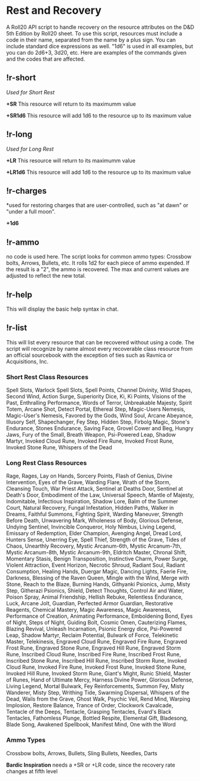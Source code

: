 # Rest and Recovery
A Roll20 API script to handle recovery on the resource attributes on the D&D 5th Edition by Roll20 sheet.
To use this script, resources must include a code in their name, separated from the name by a plus sign. You can include standard dice expressions as well. "1d6" is used in all examples, but you can do 2d6+3, 3d20, etc. Here are examples of the commands given and the codes that are affected.

## !r-short
*Used for Short Rest*

**+SR** This resource will return to its maximumm value

**+SR1d6** This resource will add 1d6 to the resource up to its maximum value


## !r-long
*Used for Long Rest*

**+LR** This resource will return to its maximumm value

**+LR1d6** This resource will add 1d6 to the resource up to its maximum value


## !r-charges
*used for restoring charges that are user-controlled, such as "at dawn" or "under a full moon".

**+1d6**


## !r-ammo
no code is used here. The script looks for common ammo types: Crossbow bolts, Arrows, Bullets, etc. It rolls 1d2 for each piece of ammo expended. If the result is a "2", the ammo is recovered. The max and current values are adjusted to reflect the new total.

## !r-help
This will display the basic help syntax in chat.

## !r-list
This will list every resource that can be recovered without using a code. The script will recognize by name almost every recoverable class resource from an official sourcebook with the exception of ties such as Ravnica or Acquisitions, Inc.


### Short Rest Class Resources
Spell Slots, Warlock Spell Slots, Spell Points, Channel Divinity, Wild Shapes, Second Wind, Action Surge, Superiority Dice, Ki, Ki Points, Visions of the Past, Enthralling Performance, Words of Terror, Unbreakable Majesty, Spirit Totem, Arcane Shot, Detect Portal, Ethereal Step, Magic-Users Nemesis, Magic-User\'s Nemesis, Favored by the Gods, Wind Soul, Arcane Abeyance, Illusory Self, Shapechanger, Fey Step, Hidden Step, Firbolg Magic, Stone\'s Endurance, Stones Endurance, Saving Face, Grovel Cower and Beg, Hungry Jaws, Fury of the Small, Breath Weapon, Psi-Powered Leap, Shadow Martyr, Invoked Cloud Rune, Invoked Fire Rune, Invoked Frost Rune, Invoked Stone Rune, Whispers of the Dead

### Long Rest Class Resources
Rage, Rages, Lay on Hands, Sorcery Points, Flash of Genius, Divine Intervention, Eyes of the Grave, Warding Flare, Wrath of the Storm, Cleansing Touch, War Priest Attack, Sentinel at Deaths Door, Sentinel at Death\'s Door, Embodiment of the Law, Universal Speech, Mantle of Majesty, Indomitable, Infectious Inspiration, Shadow Lore, Balm of the Summer Court, Natural Recovery, Fungal Infestation, Hidden Paths, Walker in Dreams, Faithful Summons, Fighting Spirit, Warding Maneuver, Strength Before Death, Unwavering Mark, Wholeness of Body, Glorious Defense, Undying Sentinel, Invincible Conqueror, Holy Nimbus, Living Legend, Emissary of Redemption, Elder Champion, Avenging Angel, Dread Lord, Hunters Sense, Unerring Eye, Spell Thief, Strength of the Grave, Tides of Chaos, Unearthly Recovery, Mystic Arcanum-6th, Mystic Arcanum-7th, Mystic Arcanum-8th, Mystic Arcanum-9th, Eldritch Master, Chronal Shift, Momentary Stasis, Benign Transposition, Instinctive Charm, Power Surge, Violent Attraction, Event Horizon, Necrotic Shroud, Radiant Soul, Radiant Consumption, Healing Hands, Duergar Magic, Dancing Lights, Faerie Fire, Darkness, Blessing of the Raven Queen, Mingle with the Wind, Merge with Stone, Reach to the Blaze, Burning Hands, Githyanki Psionics, Jump, Misty Step, Githerazi Psionics, Shield, Detect Thoughts, Control Air and Water, Poison Spray, Animal Friendship, Hellish Rebuke, Relentless Endurance, Luck, Arcane Jolt, Guardian, Perfected Armor Guardian, Restorative Reagents, Chemical Mastery, Magic Awareness, Magic Awareness, Performance of Creation, Animating Performance, Emboldening Bond, Eyes of Night, Steps of Night, Guiding Bolt, Cosmic Omen, Cauterizing Flames, Blazing Revival, Unleash Incarnation, Psionic Energy dice, Psi-Powered Leap, Shadow Martyr, Reclaim Potential, Bulwark of Force, Telekinetic Master, Telekinesis, Engraved Cloud Rune, Engraved Fire Rune, Engraved Frost Rune, Engraved Stone Rune, Engraved Hill Rune, Engraved Storm Rune, Inscribed Cloud Rune, Inscribed Fire Rune, Inscribed Frost Rune, Inscribed Stone Rune, Inscribed Hill Rune, Inscribed Storm Rune, Invoked Cloud Rune, Invoked Fire Rune, Invoked Frost Rune, Invoked Stone Rune, Invoked Hill Rune, Invoked Storm Rune, Giant\'s Might, Runic Shield, Master of Runes, Hand of Ultimate Mercy, Harness Divine Power, Glorious Defense, Living Legend, Mortal Bulwark, Fey Reinforcements, Summon Fey, Misty Wanderer, Misty Step, Writhing Tide, Swarming Dispersal, Whispers of the Dead, Wails from the Grave, Ghost Walk, Psychic Veil, Rend Mind, Warping Implosion, Restore Balance, Trance of Order, Clockwork Cavalcade, Tentacle of the Deeps, Tentacle, Grasping Tentacles, Evard's Black Tentacles, Fathomless Plunge, Bottled Respite, Elemental Gift, Bladesong, Blade Song, Awakened Spellbook, Manifest Mind, One with the Word

### Ammo Types
Crossbow bolts, Arrows, Bullets, Sling Bullets, Needles, Darts


**Bardic Inspiration** needs a +SR or +LR code, since the recovery rate changes at fifth level
